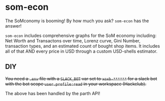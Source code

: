 # som-econ

The SoMconomy is booming! By how much you ask? `som-econ` has the answer!

`som-econ` includes comprehensive graphs for the SoM economy including: Net
Worth and Transactons over time, Lorenz curve, Gini Number, transaction types,
and an estimated count of bought shop items. It includes all of that AND every
price in USD through a custom USD-shells estimator.

## DIY

~~You need a `.env` file with a `SLACK_BOT` var set to `xoxb-******` for a slack
bot with the bot scope `user.profile:read` in your workspace (Hackclub).~~

The above has been handled by the parth API!
